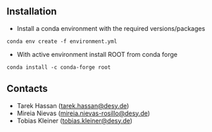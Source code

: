 ## Installation

* Install a conda environment with the required versions/packages

`conda env create -f environment.yml`

* With active environment install ROOT from conda forge

`conda install -c conda-forge root`


## Contacts 

* Tarek Hassan (tarek.hassan@desy.de)
* Mireia Nievas (mireia.nievas-rosillo@desy.de)
* Tobias Kleiner (tobias.kleiner@desy.de)


